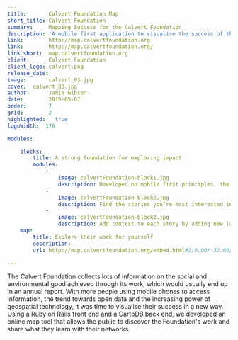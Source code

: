 ```yaml
---
title:       Calvert Foundation Map
short_title: Calvert Foundation
summary: 	 Mapping Success for the Calvert Foundation
description: 'A mobile first application to visualise the success of the Calvert Foundation'
link:        http://map.calvertfoundation.org
link:        http://map.calvertfoundation.org/
link_short:  map.calvertfoundation.org
client:      Calvert Foundation
client_logo: calvert.png
release_date: 
image:       calvert_03.jpg
cover:  calvert_03.jpg
author:      Jamie Gibson
date:        2015-05-07
order:       7
grid:        2
highlighted:   true
logoWidth:  176

modules:

    blocks:
        title: A strong foundation for exploring impact
        modules:
            -
                image: calvertFoundation-block1.jpg
                description: Developed on mobile first principles, the website responds to the size of the screen to ensure clear display for all. 
            -
                image: calvertFoundation-block2.jpg
                description: Find the stories you’re most interested in using the filters, or explore the map to see the variety of work they do.
            -
                image: calvertFoundation-block3.jpg
                description: Add context to each story by adding new layers, like % GDP from agriculture or median household income. 
    map:
        title: Explore their work for yourself
        description: 
        url: http://map.calvertfoundation.org/embed.html#2/8.00/-32.00/nokia-day/stories

---
```

The Calvert Foundation collects lots of information on the social and environmental good achieved through its work, which would usually end up in an annual report. With more people using mobile phones to access information, the trend towards open data and the increasing power of geospatial technology, it was time to visualise their success in a new way. Using a Ruby on Rails front end and a CartoDB back end, we developed an online map tool that allows the public to discover the Foundation's work and share what they learn with their networks. 
